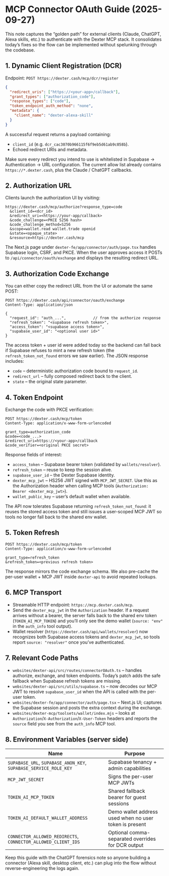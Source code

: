 # MCP Connector OAuth Guide (2025-09-27)

This note captures the “golden path” for external clients (Claude, ChatGPT, Alexa skills, etc.) to authenticate with the Dexter MCP stack. It consolidates today’s fixes so the flow can be implemented without spelunking through the codebase.

## 1. Dynamic Client Registration (DCR)

Endpoint: `POST https://dexter.cash/mcp/dcr/register`

```json
{
  "redirect_uris": ["https://<your-app>/callback"],
  "grant_types": ["authorization_code"],
  "response_types": ["code"],
  "token_endpoint_auth_method": "none",
  "metadata": {
    "client_name": "dexter-alexa-skill"
  }
}
```

A successful request returns a payload containing:

- `client_id` (e.g. `dcr_cac3070b966115f6f9eb5d61ab9c058b`).
- Echoed redirect URIs and metadata.

Make sure every redirect you intend to use is whitelisted in Supabase → Authentication → URL configuration. The current allow list already contains `https://*.dexter.cash`, plus the Claude / ChatGPT callbacks.

## 2. Authorization URL

Clients launch the authorization UI by visiting:

```
https://dexter.cash/mcp/authorize?response_type=code
  &client_id=<dcr_id>
  &redirect_uri=<https://your-app/callback>
  &code_challenge=<PKCE S256 hash>
  &code_challenge_method=S256
  &scope=wallet.read wallet.trade openid
  &state=<opaque_state>
  &resource=https://dexter.cash/mcp
```

The Next.js page under `dexter-fe/app/connector/auth/page.tsx` handles Supabase login, CSRF, and PKCE. When the user approves access it POSTs to `/api/connector/oauth/exchange` and displays the resulting redirect URL.

## 3. Authorization Code Exchange

You can either copy the redirect URL from the UI or automate the same POST:

```
POST https://dexter.cash/api/connector/oauth/exchange
Content-Type: application/json

{
  "request_id": "auth_...",            // from the authorize response
  "refresh_token": "<supabase refresh token>",
  "access_token": "<supabase access token>",
  "supabase_user_id": "<optional user id>"
}
```

The access token + user id were added today so the backend can fall back if Supabase refuses to mint a new refresh token (the `refresh_token_not_found` errors we saw earlier). The JSON response includes:

- `code` – deterministic authorization code bound to `request_id`.
- `redirect_url` – fully composed redirect back to the client.
- `state` – the original state parameter.

## 4. Token Endpoint

Exchange the code with PKCE verification:

```
POST https://dexter.cash/mcp/token
Content-Type: application/x-www-form-urlencoded

grant_type=authorization_code
&code=<code_...>
&redirect_uri=https://<your-app>/callback
&code_verifier=<original PKCE secret>
```

Response fields of interest:

- `access_token` – Supabase bearer token (validated by `wallets/resolver`).
- `refresh_token` – reuse to keep the session alive.
- `supabase_user_id` – the Dexter Supabase identity.
- `dexter_mcp_jwt` – HS256 JWT signed with `MCP_JWT_SECRET`. Use this as the Authorization header when calling MCP tools (`Authorization: Bearer <dexter_mcp_jwt>`).
- `wallet_public_key` – user’s default wallet when available.

The API now tolerates Supabase returning `refresh_token_not_found`: it reuses the stored access token and still issues a user-scoped MCP JWT so tools no longer fall back to the shared env wallet.

## 5. Token Refresh

```
POST https://dexter.cash/mcp/token
Content-Type: application/x-www-form-urlencoded

grant_type=refresh_token
&refresh_token=<previous refresh token>
```

The response mirrors the code exchange schema. We also pre-cache the per-user wallet + MCP JWT inside `dexter-api` to avoid repeated lookups.

## 6. MCP Transport

- Streamable HTTP endpoint: `https://mcp.dexter.cash/mcp`.
- Send the `dexter_mcp_jwt` in the `Authorization` header. If a request arrives without a bearer, the server falls back to the shared env token (`TOKEN_AI_MCP_TOKEN`) and you’ll only see the demo wallet (`source: "env"` in the `auth_info` tool output).
- Wallet resolver (`https://dexter.cash/api/wallets/resolver`) now recognizes both Supabase access tokens and `dexter_mcp_jwt`, so tools report `source: "resolver"` once you’ve authenticated.

## 7. Relevant Code Paths

- `websites/dexter-api/src/routes/connectorOAuth.ts` – handles authorize, exchange, and token endpoints. Today’s patch adds the safe fallback when Supabase refresh tokens are missing.
- `websites/dexter-api/src/utils/supabase.ts` – now decodes our MCP JWT to resolve `supabase_user_id` when the API is called with the per-user token.
- `websites/dexter-fe/app/connector/auth/page.tsx` – Next.js UI; captures the Supabase session and posts the extra context during the exchange.
- `websites/dexter-mcp/toolsets/wallet/index.mjs` – looks at `Authorization`/`X-Authorization`/`X-User-Token` headers and reports the `source` field you see from the `auth_info` MCP tool.

## 8. Environment Variables (server side)

| Name | Purpose |
| ---- | ------- |
| `SUPABASE_URL`, `SUPABASE_ANON_KEY`, `SUPABASE_SERVICE_ROLE_KEY` | Supabase tenancy + admin capabilities |
| `MCP_JWT_SECRET` | Signs the per-user MCP JWTs |
| `TOKEN_AI_MCP_TOKEN` | Shared fallback bearer for guest sessions |
| `TOKEN_AI_DEFAULT_WALLET_ADDRESS` | Demo wallet address used when no user token is present |
| `CONNECTOR_ALLOWED_REDIRECTS`, `CONNECTOR_ALLOWED_CLIENT_IDS` | Optional comma-separated overrides for DCR output |

Keep this guide with the ChatGPT forensics note so anyone building a connector (Alexa skill, desktop client, etc.) can plug into the flow without reverse-engineering the logs again.
